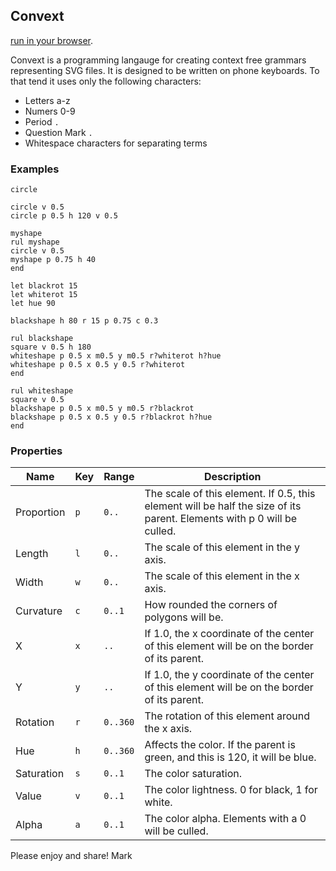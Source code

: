 ## Convext

[run in your browser](https://wainwrightmark.github.io/convext/). 

Convext is a programming langauge for creating context free grammars representing SVG files. It is designed to be written on phone keyboards. To that tend it uses only the following characters:
- Letters a-z
- Numers 0-9
- Period `.`
- Question Mark `.`
- Whitespace characters for separating terms

### Examples

```
circle
```

```
circle v 0.5
circle p 0.5 h 120 v 0.5
```

```
myshape
rul myshape
circle v 0.5
myshape p 0.75 h 40
end
```

```
let blackrot 15
let whiterot 15
let hue 90

blackshape h 80 r 15 p 0.75 c 0.3

rul blackshape
square v 0.5 h 180
whiteshape p 0.5 x m0.5 y m0.5 r?whiterot h?hue
whiteshape p 0.5 x 0.5 y 0.5 r?whiterot 
end

rul whiteshape
square v 0.5
blackshape p 0.5 x m0.5 y m0.5 r?blackrot 
blackshape p 0.5 x 0.5 y 0.5 r?blackrot h?hue
end
```


### Properties

| Name | Key | Range | Description |
|---|---|---|---|
|Proportion|`p`|`0..`|The scale of this element. If 0.5, this element will be half the size of its parent. Elements with p 0 will be culled.|
|Length|`l`|`0..`|The scale of this element in the y axis. |
|Width|`w`|`0..`|The scale of this element in the x axis. |
|Curvature|`c`|`0..1`|How rounded the corners of polygons will be. |
|X|`x`|`..`|If 1.0, the x coordinate of the center of this element will be on the border of its parent.|
|Y|`y`|`..`|If 1.0, the y coordinate of the center of this element will be on the border of its parent.|
|Rotation|`r`|`0..360`|The rotation of this element around the x axis. |
|Hue|`h`|`0..360`|Affects the color. If the parent is green, and this is 120, it will be blue.|
|Saturation|`s`|`0..1`|The color saturation.|
|Value|`v`|`0..1`|The color lightness. 0 for black, 1 for white. |
|Alpha|`a`|`0..1`|The color alpha. Elements with a 0 will be culled. |




Please enjoy and share! 
Mark